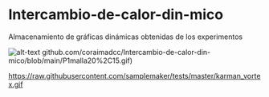 # Intercambio-de-calor-din-mico
Almacenamiento de gráficas dinámicas obtenidas de los experimentos


![alt-text](https://raw.githack.com/coraimadcc/test/Intercambio-de-calor-din-mico/main/P1malla20%2C15.gif)
github.com/coraimadcc/Intercambio-de-calor-din-mico/blob/main/P1malla20%2C15.gif)

https://raw.githubusercontent.com/samplemaker/tests/master/karman_vortex.gif
